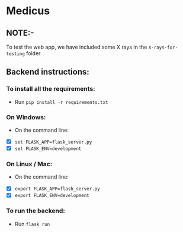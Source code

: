 # Medicus

## NOTE:- 
To test the web app, we have included some X rays in the `X-rays-for-testing` folder 
## Backend instructions:

### To install all the requirements:

- Run `pip install -r requirements.txt`

### On Windows:

- On the command line:
- [x] `set FLASK_APP=flask_server.py`
- [x] `set FLASK_ENV=development`

### On Linux / Mac:

- On the command line:
- [x] `export FLASK_APP=flash_server.py`
- [x] `export FLASK_ENV=development`

### To run the backend:

- Run `flask run`
